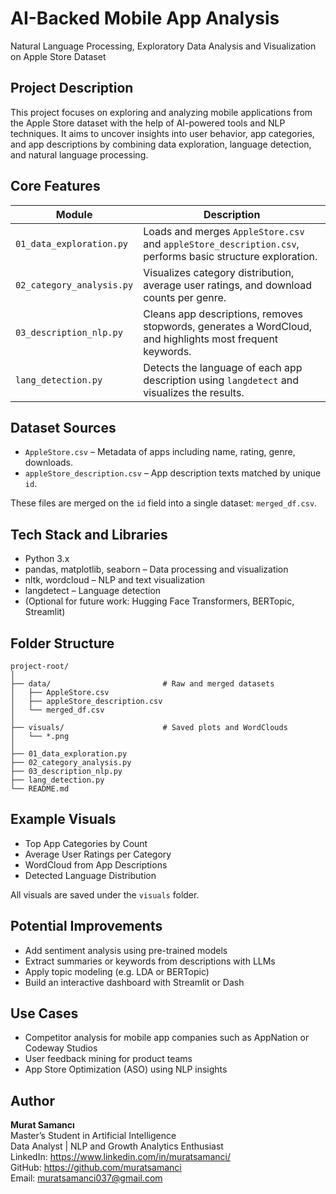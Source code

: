 # AI-Backed Mobile App Analysis  
Natural Language Processing, Exploratory Data Analysis and Visualization on Apple Store Dataset

## Project Description

This project focuses on exploring and analyzing mobile applications from the Apple Store dataset with the help of AI-powered tools and NLP techniques. It aims to uncover insights into user behavior, app categories, and app descriptions by combining data exploration, language detection, and natural language processing.

## Core Features

| Module | Description |
|--------|-------------|
| `01_data_exploration.py` | Loads and merges `AppleStore.csv` and `appleStore_description.csv`, performs basic structure exploration. |
| `02_category_analysis.py` | Visualizes category distribution, average user ratings, and download counts per genre. |
| `03_description_nlp.py` | Cleans app descriptions, removes stopwords, generates a WordCloud, and highlights most frequent keywords. |
| `lang_detection.py` | Detects the language of each app description using `langdetect` and visualizes the results. |

## Dataset Sources

- `AppleStore.csv` – Metadata of apps including name, rating, genre, downloads.
- `appleStore_description.csv` – App description texts matched by unique `id`.

These files are merged on the `id` field into a single dataset: `merged_df.csv`.

## Tech Stack and Libraries

- Python 3.x
- pandas, matplotlib, seaborn – Data processing and visualization
- nltk, wordcloud – NLP and text visualization
- langdetect – Language detection
- (Optional for future work: Hugging Face Transformers, BERTopic, Streamlit)

## Folder Structure

```
project-root/
│
├── data/                         # Raw and merged datasets
│   ├── AppleStore.csv
│   ├── appleStore_description.csv
│   └── merged_df.csv
│
├── visuals/                      # Saved plots and WordClouds
│   └── *.png
│
├── 01_data_exploration.py
├── 02_category_analysis.py
├── 03_description_nlp.py
├── lang_detection.py
└── README.md
```

## Example Visuals

- Top App Categories by Count
- Average User Ratings per Category
- WordCloud from App Descriptions
- Detected Language Distribution

All visuals are saved under the `visuals` folder.

## Potential Improvements

- Add sentiment analysis using pre-trained models
- Extract summaries or keywords from descriptions with LLMs
- Apply topic modeling (e.g. LDA or BERTopic)
- Build an interactive dashboard with Streamlit or Dash

## Use Cases

- Competitor analysis for mobile app companies such as AppNation or Codeway Studios
- User feedback mining for product teams
- App Store Optimization (ASO) using NLP insights

## Author

**Murat Samancı**  
Master’s Student in Artificial Intelligence  
Data Analyst | NLP and Growth Analytics Enthusiast  
LinkedIn: https://www.linkedin.com/in/muratsamanci/  
GitHub: https://github.com/muratsamanci  
Email: muratsamanci037@gmail.com
